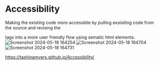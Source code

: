 # Accessibility
Making the existing code more accessible by pulling exsisiting code from the source and revising the <div> tags into a more user friendly flow using sematic html elements. 
![Screenshot 2024-05-18 164254](https://github.com/TashinaMyers/Accessibility/assets/167259806/f7793b95-8278-4ec0-a474-1cbdd6c361b8)
![Screenshot 2024-05-18 164704](https://github.com/TashinaMyers/Accessibility/assets/167259806/d7a0bca8-d1d0-48f4-8e2e-4d1cd8774997)
![Screenshot 2024-05-18 164731](https://github.com/TashinaMyers/Accessibility/assets/167259806/afb8c187-3c62-4c65-97a3-74a22e02b398)

https://tashinamyers.github.io/Accessibility/
